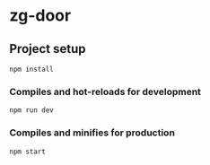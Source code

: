 # zg-door

## Project setup
```
npm install
```

### Compiles and hot-reloads for development
```
npm run dev
```

### Compiles and minifies for production
```
npm start
```
